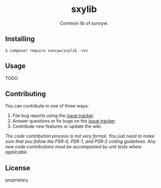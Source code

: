 <h1 align="center"> sxylib </h1>

<p align="center"> Common lib of sunxyw.</p>


## Installing

```shell
$ composer require sunxyw/sxylib -vvv
```

## Usage

TODO

## Contributing

You can contribute in one of three ways:

1. File bug reports using the [issue tracker](https://github.com/sunxyw/sxylib/issues).
2. Answer questions or fix bugs on the [issue tracker](https://github.com/sunxyw/sxylib/issues).
3. Contribute new features or update the wiki.

_The code contribution process is not very formal. You just need to make sure that you follow the PSR-0, PSR-1, and PSR-2 coding guidelines. Any new code contributions must be accompanied by unit tests where applicable._

## License

proprietary